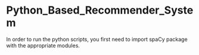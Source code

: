 # Python_Based_Recommender_System

In order to run the python scripts, you first need to import spaCy package with the appropriate modules.
